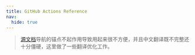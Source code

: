 ```yaml
---
title: GitHub Actions Reference
nav:
  hide: true
---
```


> [源文档](https://docs.github.com/cn/actions/reference)导航的锚点不起作用导致用起来很不方便，并且中文翻译既不完整还十分僵硬，这里做了一些翻译优化工作。
